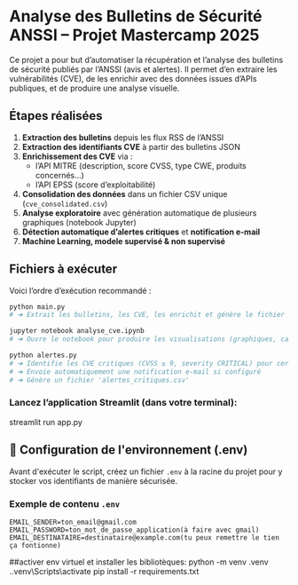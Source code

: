 # Analyse des Bulletins de Sécurité ANSSI – Projet Mastercamp 2025

Ce projet a pour but d’automatiser la récupération et l’analyse des bulletins de sécurité publiés par l’ANSSI (avis et alertes). Il permet d’en extraire les vulnérabilités (CVE), de les enrichir avec des données issues d’APIs publiques, et de produire une analyse visuelle.

## Étapes réalisées

1. **Extraction des bulletins** depuis les flux RSS de l’ANSSI
2. **Extraction des identifiants CVE** à partir des bulletins JSON
3. **Enrichissement des CVE** via :
   - l’API MITRE (description, score CVSS, type CWE, produits concernés…)
   - l’API EPSS (score d’exploitabilité)
4. **Consolidation des données** dans un fichier CSV unique (`cve_consolidated.csv`)
5. **Analyse exploratoire** avec génération automatique de plusieurs graphiques (notebook Jupyter)
6. **Détection automatique d’alertes critiques** et **notification e-mail**
7. **Machine Learning, modele supervisé & non supervisé**


## Fichiers à exécuter
Voici l’ordre d’exécution recommandé :

```bash
python main.py
# ➜ Extrait les bulletins, les CVE, les enrichit et génère le fichier final 'cve_consolidated.csv'

jupyter notebook analyse_cve.ipynb
# ➜ Ouvre le notebook pour produire les visualisations (graphiques, camemberts, corrélations)

python alertes.py
# ➜ Identifie les CVE critiques (CVSS ≥ 9, severity CRITICAL) pour certains éditeurs
# ➜ Envoie automatiquement une notification e-mail si configuré
# ➜ Génère un fichier 'alertes_critiques.csv'
```
### Lancez l’application Streamlit (dans votre terminal):

streamlit run app.py

## 🔐 Configuration de l'environnement (.env)

Avant d'exécuter le script, créez un fichier `.env` à la racine du projet pour y stocker vos identifiants de manière sécurisée.
### Exemple de contenu `.env`

```env
EMAIL_SENDER=ton_email@gmail.com
EMAIL_PASSWORD=ton_mot_de_passe_application(à faire avec gmail)
EMAIL_DESTINATAIRE=destinataire@example.com(tu peux remettre le tien ça fontionne)
```

##activer env virtuel et installer les bibliotèques:
python -m venv .venv
.\.venv\Scripts\activate
pip install -r requirements.txt